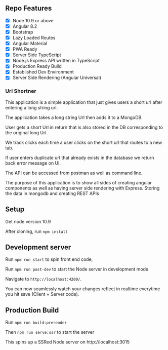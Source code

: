 ## Repo Features
- [x] Node 10.9 or above
- [x] Angular 8.2
- [x] Bootstrap
- [x] Lazy Loaded Routes
- [x] Angular Material
- [x] PWA Ready
- [x] Server Side TypeScript
- [x] Node.js Express API written in TypeScript
- [x] Production Ready Build
- [x] Established Dev Environment
- [x] Server Side Rendering (Angular Universal)

### Url Shortner

This application is a simple application that just gives users a short url after entering a long string url.

The application takes a long string Url then adds it to a MongoDB.

User gets a short Url in return that is also stored in the DB corresponding to the original long Url.

We track clicks each time a user clicks on the short url that routes to a new tab.

If user enters duplicate url that already exists in the database we return back error message on UI.

The API can be accessed from postman as well as command line.

The purpose of this application is to show all sides of creating angular components as well as having server side rendering with
Express. Storing the data in mongodb and creating REST APIs

## Setup
Get node version 10.9

After cloning, run `npm install`

## Development server

Run `npm run start` to spin front end code,

Run `npm run post-dev` to start the Node server in development mode

Navigate to `http://localhost:4200/`. 

You can now seamlessly watch your changes reflect in realtime everytime you hit save (Client + Server code).

## Production Build

Run `npm run build:prerender`

Then `npm run serve:ssr` to start the server

This spins up a SSRed Node server on http://localhost:3015





